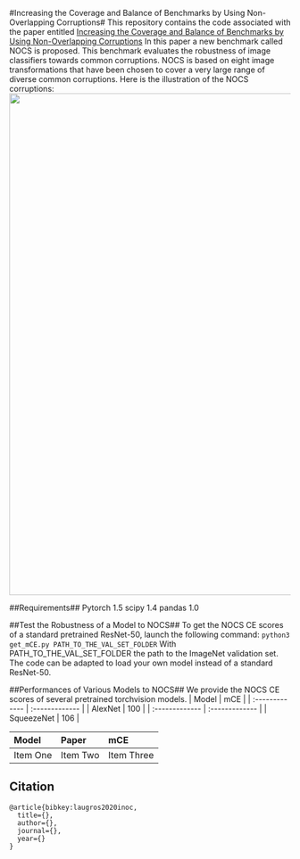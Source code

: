 #Increasing the Coverage and Balance of Benchmarks by Using Non-Overlapping Corruptions#
This repository contains the code associated with the paper entitled [Increasing the Coverage and Balance of Benchmarks by Using Non-Overlapping Corruptions](https://linktothepaper)
In this paper a new benchmark called NOCS is proposed. This benchmark evaluates the robustness of image classifiers towards common corruptions.
NOCS is based on eight image transformations that have been chosen to cover a very large range of diverse common corruptions. Here is the illustration of the NOCS corruptions:
<img align="center" src="benchmark_illustration.png" width="900">

##Requirements##
Pytorch 1.5
scipy 1.4
pandas 1.0

##Test the Robustness of a Model to NOCS##
To get the NOCS CE scores of a standard pretrained ResNet-50, launch the following command:
`python3 get_mCE.py PATH_TO_THE_VAL_SET_FOLDER`
With PATH_TO_THE_VAL_SET_FOLDER the path to the ImageNet validation set.
The code can be adapted to load your own model instead of a standard ResNet-50.


##Performances of Various Models to NOCS##
We provide the NOCS CE scores of several pretrained torchvision models.
| Model | mCE     |
| :------------- | :------------- |
| AlexNet       | 100       |
| :------------- | :------------- |
| SqueezeNet      | 106       |

| Model     | Paper    | mCE   |
| :------------- | :------------- | :------------- |
| Item One       | Item Two       | Item Three     |

## Citation
    @article{bibkey:laugros2020inoc,
      title={},
      author={},
      journal={},
      year={}
    }
